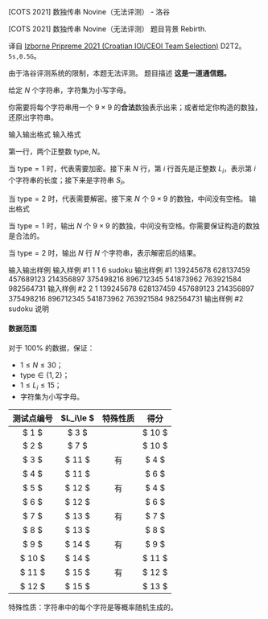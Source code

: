 



[COTS 2021] 数独传串 Novine（无法评测） - 洛谷














[COTS 2021] 数独传串 Novine（无法评测）
题目背景
Rebirth.

译自 [Izborne Pripreme 2021 (Croatian IOI/CEOI Team Selection)](https://hsin.hr/pripreme2021/) D2T2。$\texttt{5s,0.5G}$。

由于洛谷评测系统的限制，本题无法评测。
题目描述
**这是一道通信题。**

给定 $N$ 个字符串，字符集为小写字母。

你需要将每个字符串用一个 $9\times 9$ 的**合法**数独表示出来；或者给定你构造的数独，还原出字符串。

输入输出格式
输入格式

第一行，两个正整数 $\mathrm{type},N$。

当 $\mathrm{type}=1$ 时，代表需要加密。接下来 $N$ 行，第 $i$ 行首先是正整数 $L_i$，表示第 $i$ 个字符串的长度；接下来是字符串 $S_i$。

当 $\mathrm{type}=2$ 时，代表需要解密。接下来 $N$ 个 $9\times 9$ 的数独，中间没有空格。
输出格式

当 $\mathrm{type}=1$ 时，输出 $N$ 个 $9\times 9$ 的数独，中间没有空格。你需要保证构造的数独是合法的。

当 $\mathrm{type}=2$ 时，输出 $N$ 行 $N$ 个字符串，表示解密后的结果。


输入输出样例
输入样例 #1
1 1
6 sudoku
输出样例 #1
139245678
628137459
457689123
214356897
375498216
896712345
541873962
763921584
982564731
输入样例 #2
2 1
139245678
628137459
457689123
214356897
375498216
896712345
541873962
763921584
982564731
输出样例 #2
sudoku
说明

#### 数据范围


对于 $100\%$ 的数据，保证：

- $1\le N\le 30$；
- $\mathrm{type}\in \{1,2\}$；
- $1\le L_i\le 15$；
- 字符集为小写字母。


| 测试点编号 | $L_i\le $ | 特殊性质   | 得分 |  
| :--: | :--: | :--: | :--: |  
| $ 1 $    | $ 3 $    |  | $ 10 $   |  
| $ 2 $    | $ 7 $    |  | $ 10 $   |  
| $ 3 $    | $ 11 $    | 有  | $ 4 $   |  
| $ 4 $    | $ 11 $    |  | $ 6 $   |  
| $ 5 $    | $ 12 $    |  有 | $ 4 $   |
| $ 6 $    | $ 12 $    |   | $ 6 $   |
| $ 7 $    | $ 13 $    |  有 | $ 7 $   |
| $ 8 $    | $ 13 $    |   | $ 8 $   |
| $ 9 $    | $ 14 $    |  有 | $ 9 $   |
| $ 10 $    | $ 14 $    |   | $ 11 $   |
| $ 11 $    | $ 15 $    |  有 | $ 12 $   |
| $ 12 $    | $ 15 $    |   | $ 13 $   |

特殊性质：字符串中的每个字符是等概率随机生成的。








